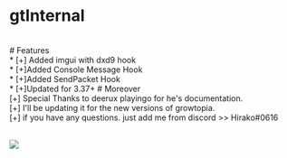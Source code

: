 # gtInternal
<br />
# Features
<br />* [+] Added imgui with dxd9 hook
<br />* [+]Added Console Message Hook
<br />* [+]Added SendPacket Hook
<br />* [+]Updated for 3.37+
# Moreover
<br />[+] Special Thanks to deerux playingo for he's documentation.
<br />[+] I'll be updating it for the new versions of growtopia.
<br />[+] if you have any questions. just add me from discord >> Hirako#0616

<br /><img src="https://cdn.discordapp.com/attachments/710863839503188039/732985412150100048/ezgif.com-video-to-gif.gif">


